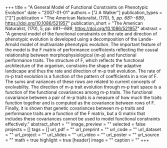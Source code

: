 +++
title = "A General Model of Functional Constraints on Phenotypic Evolution"
date = "2007-01-01"
authors = ["J A Walker"]
publication_types = ["2"]
publication = "The American Naturalist, (170), 5, _pp. 681--689_, https://doi.org/10.1086/521957"
publication_short = "The American Naturalist, (170), 5, _pp. 681--689_, https://doi.org/10.1086/521957"
abstract = "A general model of the functional constraints on the rate and direction of phenotypic evolution is developed using a decomposition of the Lande-Arnold model of multivariate phenotypic evolution. The important feature of the model is the F matrix of performance coefficients reflecting the causal relationship between morphophysiological (m-p) and functional performance traits. The structure of F, which reflects the functional architecture of the organism, constrains the shape of the adaptive landscape and thus the rate and direction of m-p trait evolution. The rate of m-p trait evolution is a function of the pattern of coefficients in a row of F. The sums and variances of these rows are related to current concepts of evolvability. The direction of m-p trait evolution through m-p trait space is a function of the functional covariances among m-p traits. The functional covariance between a pair of m-p traits is a measure of how much the traits function together and is computed as the covariance between rows of F. Finally, it is shown that genetic covariances between m-p traits and performance traits are a function of the F matrix, but a G matrix that includes these covariances cannot be used to model functional constraints effectively."
abstract_short = ""
image_preview = ""
selected = false
projects = []
tags = []
url_pdf = ""
url_preprint = ""
url_code = ""
url_dataset = ""
url_project = ""
url_slides = ""
url_video = ""
url_poster = ""
url_source = ""
math = true
highlight = true
[header]
image = ""
caption = ""
+++
